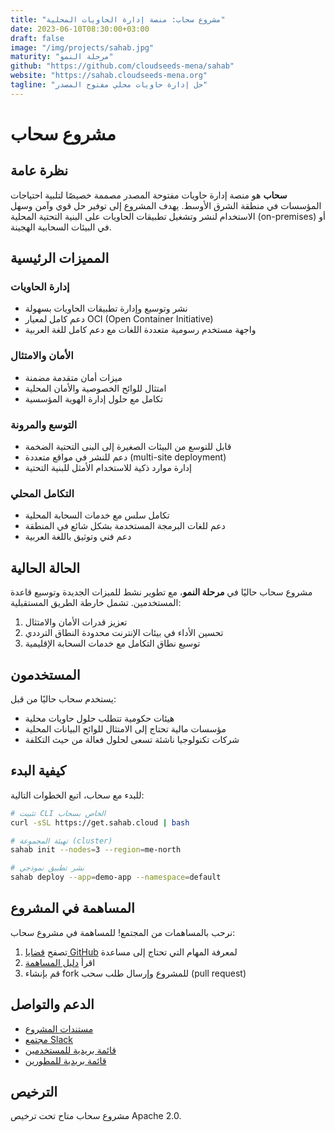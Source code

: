 ```yaml
---
title: "مشروع سحاب: منصة إدارة الحاويات المحلية"
date: 2023-06-10T08:30:00+03:00
draft: false
image: "/img/projects/sahab.jpg"
maturity: "مرحلة النمو"
github: "https://github.com/cloudseeds-mena/sahab"
website: "https://sahab.cloudseeds-mena.org"
tagline: "حل إدارة حاويات محلي مفتوح المصدر"
---
```


# مشروع سحاب

## نظرة عامة

**سحاب** هو منصة إدارة حاويات مفتوحة المصدر مصممة خصيصًا لتلبية احتياجات المؤسسات في منطقة الشرق الأوسط. يهدف المشروع إلى توفير حل قوي وآمن وسهل الاستخدام لنشر وتشغيل تطبيقات الحاويات على البنية التحتية المحلية (on-premises) أو في البيئات السحابية الهجينة.

## المميزات الرئيسية

### إدارة الحاويات
- نشر وتوسيع وإدارة تطبيقات الحاويات بسهولة
- دعم كامل لمعيار OCI (Open Container Initiative)
- واجهة مستخدم رسومية متعددة اللغات مع دعم كامل للغة العربية

### الأمان والامتثال
- ميزات أمان متقدمة مضمنة
- امتثال للوائح الخصوصية والأمان المحلية
- تكامل مع حلول إدارة الهوية المؤسسية

### التوسع والمرونة
- قابل للتوسع من البيئات الصغيرة إلى البنى التحتية الضخمة
- دعم للنشر في مواقع متعددة (multi-site deployment)
- إدارة موارد ذكية للاستخدام الأمثل للبنية التحتية

### التكامل المحلي
- تكامل سلس مع خدمات السحابة المحلية
- دعم للغات البرمجة المستخدمة بشكل شائع في المنطقة
- دعم فني وتوثيق باللغة العربية

## الحالة الحالية

مشروع سحاب حاليًا في **مرحلة النمو**، مع تطوير نشط للميزات الجديدة وتوسيع قاعدة المستخدمين. تشمل خارطة الطريق المستقبلية:

1. تعزيز قدرات الأمان والامتثال
2. تحسين الأداء في بيئات الإنترنت محدودة النطاق الترددي
3. توسيع نطاق التكامل مع خدمات السحابة الإقليمية

## المستخدمون

يستخدم سحاب حاليًا من قبل:
- هيئات حكومية تتطلب حلول حاويات محلية
- مؤسسات مالية تحتاج إلى الامتثال للوائح البيانات المحلية
- شركات تكنولوجيا ناشئة تسعى لحلول فعالة من حيث التكلفة

## كيفية البدء

للبدء مع سحاب، اتبع الخطوات التالية:

```bash
# تثبيت CLI الخاص بسحاب
curl -sSL https://get.sahab.cloud | bash

# تهيئة المجموعة (cluster)
sahab init --nodes=3 --region=me-north

# نشر تطبيق نموذجي
sahab deploy --app=demo-app --namespace=default
```

## المساهمة في المشروع

نرحب بالمساهمات من المجتمع! للمساهمة في مشروع سحاب:

1. تصفح [قضايا GitHub](https://github.com/cloudseeds-mena/sahab/issues) لمعرفة المهام التي تحتاج إلى مساعدة
2. اقرأ [دليل المساهمة](https://github.com/cloudseeds-mena/sahab/blob/main/CONTRIBUTING.md)
3. قم بإنشاء fork للمشروع وإرسال طلب سحب (pull request)

## الدعم والتواصل

- [مستندات المشروع](https://docs.sahab.cloudseeds-mena.org)
- [مجتمع Slack](https://cloudseeds-mena.slack.com/channels/sahab)
- [قائمة بريدية للمستخدمين](mailto:sahab-users@cloudseeds-mena.org)
- [قائمة بريدية للمطورين](mailto:sahab-dev@cloudseeds-mena.org)

## الترخيص

مشروع سحاب متاح تحت ترخيص Apache 2.0.